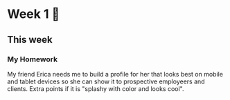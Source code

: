# Week 1 🦒

## This week

### My Homework 
My friend Erica needs me to build a profile for her that looks best on mobile and tablet devices so she can show it to prospective employeers and clients. Extra points if it is "splashy with color and looks cool".


